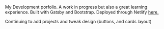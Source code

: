 My Development porfolio. A work in progress but also a great learning experience. Built with Gatsby and Bootstrap. Deployed through Netlify <a href="https://folaorokunle.com/" target="_blank">here.</a>

Continuing to add projects and tweak design (buttons, and cards layout)
